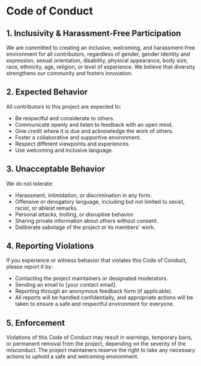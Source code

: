 # Code of Conduct

## 1. Inclusivity & Harassment-Free Participation

We are committed to creating an inclusive, welcoming, and harassment-free environment for all contributors, regardless of gender, gender identity and expression, sexual orientation, disability, physical appearance, body size, race, ethnicity, age, religion, or level of experience. We believe that diversity strengthens our community and fosters innovation.

## 2. Expected Behavior
All contributors to this project are expected to:

- Be respectful and considerate to others.
- Communicate openly and listen to feedback with an open mind.
- Give credit where it is due and acknowledge the work of others.
- Foster a collaborative and supportive environment.
- Respect different viewpoints and experiences.
- Use welcoming and inclusive language.
  
## 3. Unacceptable Behavior

We do not tolerate:

- Harassment, intimidation, or discrimination in any form.
- Offensive or derogatory language, including but not limited to sexist, racist, or ableist remarks.
- Personal attacks, trolling, or disruptive behavior.
- Sharing private information about others without consent.
- Deliberate sabotage of the project or its members' work.
  
## 4. Reporting Violations

If you experience or witness behavior that violates this Code of Conduct, please report it by:

- Contacting the project maintainers or designated moderators.
- Sending an email to [your contact email].
- Reporting through an anonymous feedback form (if applicable).
- All reports will be handled confidentially, and appropriate actions will be taken to ensure a safe and respectful environment for everyone.

## 5. Enforcement

Violations of this Code of Conduct may result in warnings, temporary bans, or permanent removal from the project, depending on the severity of the misconduct. The project maintainers reserve the right to take any necessary actions to uphold a safe and welcoming environment.

